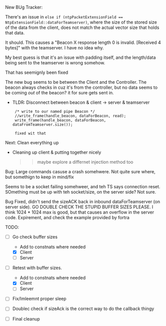 New BUg Tracker:


There's an issue in `else if (ntpPacketExtensionField == NtpExtensionField::dataForTeamserver)`, where the size of the 
stored size of the data from the client, does not match the actual vector size that holds that data. 

It should. This causes a "Beacon X response length 0 is invalid. [Received 4 bytes]" with the teamserver. I have no idea why.

My best guess is that it's an issue with padding itself, and the length/data being sent to the teamserver is wrong somehow.

That has seemignly been fixed

The new bug seems to be between the Client and the Controller. The beacon always checks in cuz it's from the controller, but no data seems
to be coming *out* of the beacon? it for sure gets sent in. 
 - TLDR: Disconnect between beacon & client -> server & teamserver

 		/* write to our named pipe Beacon */
		//write_frame(handle_beacon, dataForBeacon, read);
		write_frame(handle_beacon, dataForBeacon, dataFromTeamserver.size());

        fixed wit that


Next: Clean everything up

 - Cleaning up client & putting together nicely
    >> maybe explore a differnet injection method too


Bug: Large commands casuse a crash somehwere. Not quite sure where, but somethign to keep in mind/fix

Seems to be a socket failing somehweer, and teh TS says connection reset. SOmething must be up with teh socket/size, on the server side? Not sure. 



Bug Fixed, didn't send the sizeACK back in inbound dataForTeamserver (on server side). GO DOUBLE CHECK THE STUPID BUFFER SIZES PLEASE.
I think 1024 * 1024 max is good, but that causes an overflow in the server code. Expirement, and check the example provided by fortra


TODO: 
 - [ ] Go check buffer sizes
	- Add to constnats where needed
	- [X] Client
	- [ ] Server

 - [ ] Retest with buffer sizes. 
	- Add to constnats where needed
	- [X] Client
	- [ ] Server

 - [ ] Fix/Imleemnt proper sleep

 - [ ] Doublec check if sizeAck is the correct way to do the callback thingy 

 - [ ] Final cleanup
